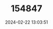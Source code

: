 ---
title: "154847"
category: "Citharichthys mariajorisae"
draft: false
date: 2024-02-22 13:03:51
languages:
  Spanish; Castilian: ["Lenguado Cinco Radios"]
  English: ["Five-rayed Sanddab"]
---